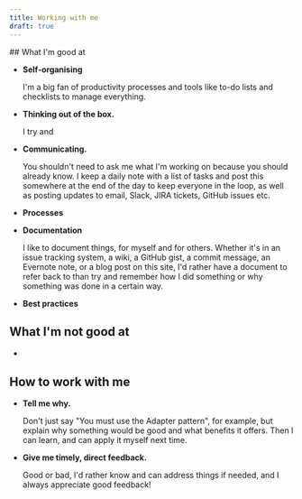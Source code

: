 ```yaml
---
title: Working with me
draft: true
---
```


<div class="markdown" markdown="1">
## What I'm good at

- **Self-organising**

   I'm a big fan of productivity processes and tools like to-do lists and checklists to manage everything.

- **Thinking out of the box.**

  I try and 

- **Communicating.**

  You shouldn't need to ask me what I'm working on because you should already know. I keep a daily note with a list of tasks and post this somewhere at the end of the day to keep everyone in the loop, as well as posting updates to email, Slack, JIRA tickets, GitHub issues etc.

- **Processes**

- **Documentation**

  I like to document things, for myself and for others. Whether it's in an issue tracking system, a wiki, a GitHub gist, a commit message, an Evernote note, or a blog post on this site, I'd rather have a document to refer back to than try and remember how I did something or why something was done in a certain way.

- **Best practices**

## What I'm not good at

- 

## How to work with me

- **Tell me why.**

  Don't just say "You must use the Adapter pattern", for example, but explain why something would be good and what benefits it offers. Then I can learn, and can apply it myself next time.

- **Give me timely, direct feedback.**

  Good or bad, I'd rather know and can address things if needed, and I always appreciate good feedback!
</div>
